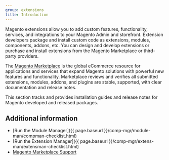 ```yaml
---
group: extensions
title: Introduction
---
```


Magento extensions allow you to add custom features, functionality, services, and integrations to your Magento Admin and storefront. Extension developers package and install custom code as extensions, modules, components, addons, etc. You can design and develop extensions or purchase and install extensions from the Magento Marketplace or third-party providers.

The [Magento Marketplace](https://marketplace.magento.com/) is the global eCommerce resource for applications and services that expand Magento solutions with powerful new features and functionality. Marketplace reviews and verifies all submitted extensions, modules, addons, and plugins are stable, supported, with clear documentation and release notes.

This section tracks and provides installation guides and release notes for Magento developed and released packages.

## Additional information

* [Run the Module Manager]({{ page.baseurl }}/comp-mgr/module-man/compman-checklist.html)
* [Run the Extension Manager]({{ page.baseurl }}/comp-mgr/extens-man/extensman-checklist.html)
* [Magento Marketplace Support](https://marketplacesupport.magento.com/hc/en-us)

